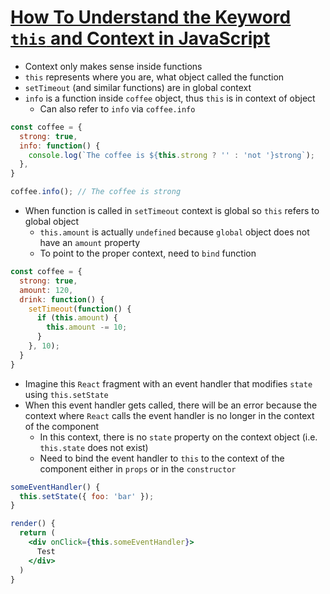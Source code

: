 # [How To Understand the Keyword `this` and Context in JavaScript](https://medium.freecodecamp.org/how-to-understand-the-keyword-this-and-context-in-javascript-cd624c6b74b8)

* Context only makes sense inside functions
* `this` represents where you are, what object called the function
* `setTimeout` (and similar functions) are in global context
* `info` is a function inside `coffee` object, thus `this` is in context of object
  * Can also refer to `info` via `coffee.info`

```javascript
const coffee = {
  strong: true,
  info: function() {
    console.log(`The coffee is ${this.strong ? '' : 'not '}strong`);
  },
}

coffee.info(); // The coffee is strong
```

* When function is called in `setTimeout` context is global so `this` refers to global object
  * `this.amount` is actually `undefined` because `global` object does not have an `amount` property
  * To point to the proper context, need to `bind` function

```javascript
const coffee = {
  strong: true,
  amount: 120,
  drink: function() {
    setTimeout(function() {
      if (this.amount) {
        this.amount -= 10;
      }
    }, 10);
  }
}
```

* Imagine this `React` fragment with an event handler that modifies `state` using `this.setState`
* When this event handler gets called, there will be an error because the context where `React` calls the event handler is no longer in the context of the component
  * In this context, there is no `state` property on the context object (i.e. `this.state` does not exist)
  * Need to bind the event handler to `this` to the context of the component either in `props` or in the `constructor`

```jsx
someEventHandler() {
  this.setState({ foo: 'bar' });
}

render() {
  return (
    <div onClick={this.someEventHandler}>
      Test
    </div>
  )
}
```
